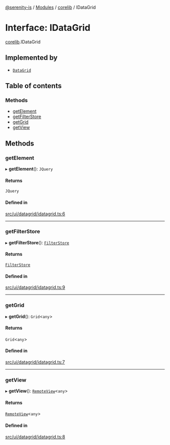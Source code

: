 [@serenity-is](../README.md) / [Modules](../modules.md) / [corelib](../modules/corelib.md) / IDataGrid

# Interface: IDataGrid

[corelib](../modules/corelib.md).IDataGrid

## Implemented by

- [`DataGrid`](../classes/corelib.DataGrid.md)

## Table of contents

### Methods

- [getElement](corelib.IDataGrid.md#getelement)
- [getFilterStore](corelib.IDataGrid.md#getfilterstore)
- [getGrid](corelib.IDataGrid.md#getgrid)
- [getView](corelib.IDataGrid.md#getview)

## Methods

### getElement

▸ **getElement**(): `JQuery`

#### Returns

`JQuery`

#### Defined in

[src/ui/datagrid/idatagrid.ts:6](https://github.com/serenity-is/serenity/blob/master/packages/corelib/src/ui/datagrid/idatagrid.ts#L6)

___

### getFilterStore

▸ **getFilterStore**(): [`FilterStore`](../classes/corelib.FilterStore.md)

#### Returns

[`FilterStore`](../classes/corelib.FilterStore.md)

#### Defined in

[src/ui/datagrid/idatagrid.ts:9](https://github.com/serenity-is/serenity/blob/master/packages/corelib/src/ui/datagrid/idatagrid.ts#L9)

___

### getGrid

▸ **getGrid**(): `Grid`<`any`\>

#### Returns

`Grid`<`any`\>

#### Defined in

[src/ui/datagrid/idatagrid.ts:7](https://github.com/serenity-is/serenity/blob/master/packages/corelib/src/ui/datagrid/idatagrid.ts#L7)

___

### getView

▸ **getView**(): [`RemoteView`](../classes/corelib_slick.RemoteView.md)<`any`\>

#### Returns

[`RemoteView`](../classes/corelib_slick.RemoteView.md)<`any`\>

#### Defined in

[src/ui/datagrid/idatagrid.ts:8](https://github.com/serenity-is/serenity/blob/master/packages/corelib/src/ui/datagrid/idatagrid.ts#L8)
